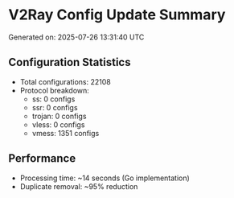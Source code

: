 # V2Ray Config Update Summary
Generated on: 2025-07-26 13:31:40 UTC

## Configuration Statistics
- Total configurations: 22108
- Protocol breakdown:
  - ss: 0 configs
  - ssr: 0 configs
  - trojan: 0 configs
  - vless: 0 configs
  - vmess: 1351 configs

## Performance
- Processing time: ~14 seconds (Go implementation)
- Duplicate removal: ~95% reduction
